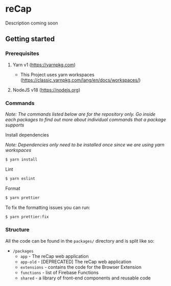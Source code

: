 # reCap

Description coming soon

## Getting started

### Prerequisites

1. Yarn v1 (https://yarnpkg.com)

   - This Project uses yarn workspaces (https://classic.yarnpkg.com/lang/en/docs/workspaces/)

2. NodeJS v18 (https://nodejs.org)

### Commands

_Note: The commands listed below are for the repository only. Go inside each packages to find out more about individual commands that a package supports_

Install dependencies

_Note: Dependencies only need to be installed once since we are using yarn workspaces_

```sh
$ yarn install
```

Lint

```sh
$ yarn eslint
```

Format

```sh
$ yarn prettier
```

To fix the formatting issues you can run:

```sh
$ yarn prettier:fix
```

### Structure

All the code can be found in the `packages/` directory and is split like so:

- `/packages`
  - `app` - The reCap web application
  - `app-old` - [DEPRECATED] The reCap web application
  - `extensions` - contains the code for the Browser Extension
  - `functions` - list of Firebase Functions
  - `shared` - a library of front-end components and reusable code
